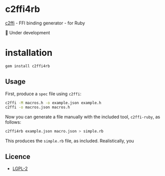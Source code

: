 # c2ffi4rb

[c2ffi](https://github.com/rpav/c2ffi) - FFI binding generator - for Ruby

:construction: Under development

# installation

```sh
gem install c2ffi4rb
```

## Usage

First, produce a `spec` file using `c2ffi`:

```sh
c2ffi -M macros.h -o example.json example.h
c2ffi -o macros.json macros.h
```

Now you can generate a file manually with the included tool,
`c2ffi-ruby`, as follows:

```sh
c2ffi4rb example.json macro.json > simple.rb
```

This produces the `simple.rb` file, as included.  Realistically, you

## Licence

* [LGPL-2](https://github.com/rpav/c2ffi-ruby/blob/master/c2ffi-ruby.gemspec)
